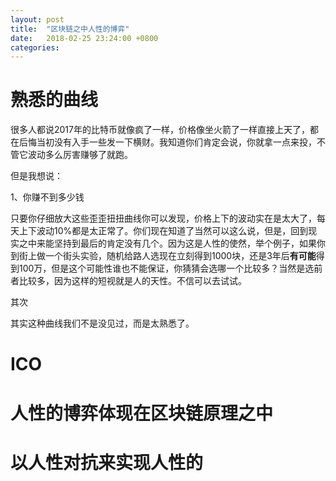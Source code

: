 ```yaml
---
layout: post
title:  "区块链之中人性的博弈"
date:   2018-02-25 23:24:00 +0800
categories: 
---
```


# 熟悉的曲线

很多人都说2017年的比特币就像疯了一样，价格像坐火箭了一样直接上天了，都在后悔当初没有入手一些发一下横财。我知道你们肯定会说，你就拿一点来投，不管它波动多么厉害赚够了就跑。

但是我想说：

1、你赚不到多少钱

只要你仔细放大这些歪歪扭扭曲线你可以发现，价格上下的波动实在是太大了，每天上下波动10%都是太正常了。你们现在知道了当然可以这么说，但是，回到现实之中来能坚持到最后的肯定没有几个。因为这是人性的使然，举个例子，如果你到街上做一个街头实验，随机给路人选现在立刻得到1000块，还是3年后**有可能**得到100万，但是这个可能性谁也不能保证，你猜猜会选哪一个比较多？当然是选前者比较多，因为这样的短视就是人的天性。不信可以去试试。

其次

其实这种曲线我们不是没见过，而是太熟悉了。

# ICO

# 人性的博弈体现在区块链原理之中

# 以人性对抗来实现人性的

